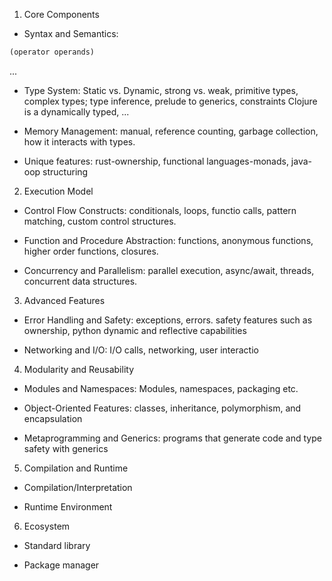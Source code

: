 
1. Core Components
- Syntax and Semantics: 
```clojure
(operator operands)
```
...
- Type System: Static vs. Dynamic, strong vs. weak, primitive types, complex types; type inference, prelude to generics, constraints
Clojure is a dynamically typed, ...

- Memory Management: manual, reference counting, garbage collection, how it interacts with types.

- Unique features: rust-ownership, functional languages-monads, java-oop structuring


2. Execution Model
- Control Flow Constructs: conditionals, loops, functio calls, pattern matching, custom control structures.

- Function and Procedure Abstraction: functions, anonymous functions, higher order functions, closures.

- Concurrency and Parallelism: parallel execution, async/await, threads, concurrent data structures.


3. Advanced Features
- Error Handling and Safety: exceptions, errors. safety features such as ownership, python dynamic and reflective capabilities

- Networking and I/O: I/O calls, networking, user interactio


4. Modularity and Reusability
- Modules and Namespaces: Modules, namespaces, packaging etc.

- Object-Oriented Features: classes, inheritance, polymorphism, and encapsulation

- Metaprogramming and Generics: programs that generate code and type safety with generics


5. Compilation and Runtime
- Compilation/Interpretation

- Runtime Environment


6. Ecosystem
- Standard library

- Package manager

